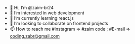 - 👋 Hi, I’m @zaim-br24
- 👀 I’m interested in web development
- 🌱 I’m currently learning react.js
- 💞️ I’m looking to collaborate on frontend projects
- 📫 How to reach me #instagram => #zaim code ; #E-mail => coding.zabr@gmail.com

<!---
zaim-br24/zaim-br24 is a ✨ special ✨ repository because its `README.md` (this file) appears on your GitHub profile.
You can click the Preview link to take a look at your changes.
--->
